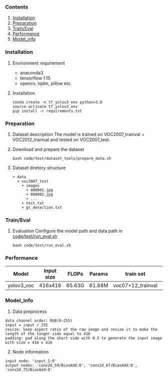 ### Contents
1. [Installation](#installation)
2. [Preparation](#preparation)
3. [Train/Eval](#traineval)
4. [Performance](#performance)
5. [Model_info](#model_info)

### Installation

1. Environment requirement
    - anaconda3
    - tensorflow 1.15
    - opencv, tqdm, pillow etc.

2. Installation
   ```shell
   conda create -n tf_yolov3_env python=3.6
   source activate tf_yolov3_env
   pip install -r requirements.txt
   ```

### Preparation

1. Dataset description
    The model is trained on VOC2007_trainval + VOC2012_trainval and tested on VOC2007_test.

2. Download and prepare the dataset
    ```shell
    bash code/test/dataset_tools/prepare_data.sh
    ```

3. Dataset diretory structure
   ```
   + data
     + voc2007_test
       + images
         + 000001.jpg
         + 000002.jpg
         + ...
       + test.txt
       + gt_detection.txt
    ```

### Train/Eval

1. Evaluation
    Configure the model path and data path in [code/test/run_eval.sh](code/test/run_eval.sh)
    ```shell
    bash code/test/run_eval.sh
    ```

### Performance

|Model          |Input size |FLOPs  |Params |train set          |val set   |mAP    |
|-              |-          |-      |-      |-                  |-         |-      |
|yolov3_voc     |416x416    |65.63G |61.68M |voc07+12_trainval  |voc07_test|78.46% |


### Model_info

1. Data preprocess
  ```
  data channel order: RGB(0~255)
  input = input / 255
  resize: keep aspect ratio of the raw image and resize it to make the length of the longer side equal to 416
  padding: pad along the short side with 0.5 to generate the input image with size = 416 x 416
  ``` 
2. Node information

  ```
  input node: 'input_1:0'
  output nodes: 'conv2d_59/BiasAdd:0', 'conv2d_67/BiasAdd:0', 'conv2d_75/BiasAdd:0'
  ```

